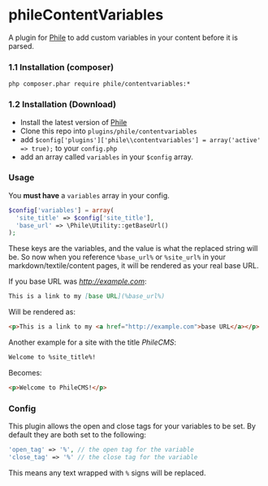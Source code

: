 phileContentVariables
=====================

A plugin for [Phile](https://github.com/PhileCMS/Phile) to add custom variables in your content before it is parsed.

### 1.1 Installation (composer)
```
php composer.phar require phile/contentvariables:*
```

### 1.2 Installation (Download)

* Install the latest version of [Phile](https://github.com/PhileCMS/Phile)
* Clone this repo into `plugins/phile/contentvariables`
* add `$config['plugins']['phile\\contentvariables'] = array('active' => true);` to your `config.php`
* add an array called `variables` in your `$config` array.

### Usage

You **must have** a `variables` array in your config.

```php
$config['variables'] = array(
  'site_title' => $config['site_title'],
  'base_url' => \Phile\Utility::getBaseUrl()
);
```

These keys are the variables, and the value is what the replaced string will be. So now when you reference `%base_url%` or `%site_url%` in your markdown/textile/content pages, it will be rendered as your real base URL.

If you base URL was *http://example.com*:

```markdown
This is a link to my [base URL](%base_url%)
```

Will be rendered as:

```html
<p>This is a link to my <a href="http://example.com">base URL</a></p>
```

Another example for a site with the title *PhileCMS*:

```markdown
Welcome to %site_title%!
```

Becomes:

```html
<p>Welcome to PhileCMS!</p>
```


### Config

This plugin allows the open and close tags for your variables to be set. By default they are both set to the following:

```php
'open_tag' => '%', // the open tag for the variable
'close_tag' => '%' // the close tag for the variable
```

This means any text wrapped with `%` signs will be replaced.